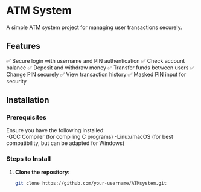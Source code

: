# ATM System  

A simple ATM system project for managing user transactions securely.  

## Features  
✅ Secure login with username and PIN authentication
✅ Check account balance
✅ Deposit and withdraw money
✅ Transfer funds between users
✅ Change PIN securely
✅ View transaction history
✅ Masked PIN input for security

## Installation  

### **Prerequisites**  
Ensure you have the following installed:  
-GCC Compiler (for compiling C programs)
-Linux/macOS (for best compatibility, but can be adapted for Windows)

### **Steps to Install**  
1. **Clone the repository**:  
   ```sh
   git clone https://github.com/your-username/ATMsystem.git
